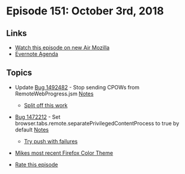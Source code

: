 # Episode 151: October 3rd, 2018

## Links
* [Watch this episode on new Air Mozilla](https://onlinexperiences.com/Launch/Event.htm?ShowKey=44908&DisplayItem=E305051)
* [Evernote Agenda](https://www.evernote.com/client/snv?noteGuid=1bf24a7c-16c6-431d-8007-cf0fe9966d73&noteKey=7d29583028e777e9&var=b&sn=https%3A%2F%2Fwww.evernote.com%2Fshard%2Fs434%2Fsh%2F1bf24a7c-16c6-431d-8007-cf0fe9966d73%2F7d29583028e777e9&exp=ENB3538)

## Topics
* Update [Bug 1492482](https://bugzilla.mozilla.org/show_bug.cgi?id=1492482) - Stop sending CPOWs from RemoteWebProgress.jsm  [Notes](https://www.evernote.com/client/snv?noteGuid=45a2bf63-bbc5-44b1-9377-1446fbae95ad&noteKey=36c821586733a679&var=b&sn=https%3A%2F%2Fwww.evernote.com%2Fshard%2Fs434%2Fsh%2F45a2bf63-bbc5-44b1-9377-1446fbae95ad%2F36c821586733a679&exp=ENB3538)
  * [Split off this work](https://bugzilla.mozilla.org/show_bug.cgi?id=1492950)
* [Bug 1472212](https://bugzilla.mozilla.org/show_bug.cgi?id=1472212) - Set browser.tabs.remote.separatePrivilegedContentProcess to true by default  [Notes](https://www.evernote.com/client/snv?noteGuid=cbf46ad4-ee5a-466e-b3d8-984eb85a9594&noteKey=f1d4f90855424432&var=b&sn=https%3A%2F%2Fwww.evernote.com%2Fshard%2Fs434%2Fsh%2Fcbf46ad4-ee5a-466e-b3d8-984eb85a9594%2Ff1d4f90855424432&exp=ENB3538)
  * [Try push with failures](https://treeherder.mozilla.org/#/jobs?repo=try&revision=5a95eb16c9f06af07ffae7cbb9d7493976c67db0)

* [Mikes most recent Firefox Color Theme](https://color.firefox.com/?theme=XQAAAAIcAQAAAAAAAABBqYhm849SCia2CaaEGccwS-xNKlhWuMf1GDDK9CdlG87shVNGVzQTuym_qOfYLbua3E9nxN7LpROj0ykMpIgOhuZoyEKeh2-5oZj1rnplfthj5aA4gjsqRk0zLkxblhqqcHh7nWwstRQKsXL_0n4obgX7u0zhqphvdPqdXBsqLTAMT0G1jht8KKE8hhxwEXABrfUX1yZWOGxMYXATEuhOaA9UMAMyShoK1Jdh0s9OFREHlv9lF1KbM1wZPTbX3YRe0HEfJv_kMYOA)
* [Rate this episode](https://goo.gl/forms/RpYNUVyGCQegckJx2)
